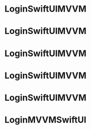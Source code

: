 # LoginSwiftUIMVVM
# LoginSwiftUIMVVM
# LoginSwiftUIMVVM
# LoginSwiftUIMVVM
# LoginSwiftUIMVVM
# LoginMVVMSwiftUI
